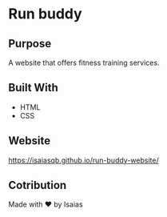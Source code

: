 # Run buddy

## Purpose
A website that offers fitness training services.

## Built With
* HTML
* CSS

## Website
https://isaiasqb.github.io/run-buddy-website/

## Cotribution
Made with ❤️ by Isaias